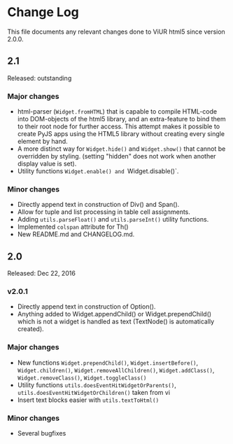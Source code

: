 # Change Log

This file documents any relevant changes done to ViUR html5 since version 2.0.0.

## 2.1

Released: outstanding

### Major changes

- html-parser (`Widget.fromHTML`) that is capable to compile HTML-code into DOM-objects of the html5 library, and an extra-feature to bind them to their root node for further access. This attempt makes it possible to create PyJS apps using the HTML5 library without creating every single element by hand.
- A more distinct way for `Widget.hide()` and `Widget.show()` that cannot be overridden by styling. (setting "hidden" does not work when another display value is set).
- Utility functions `Widget.enable() and `Widget.disable()`.

### Minor changes

- Directly append text in construction of Div() and Span().
- Allow for tuple and list processing in table cell assignments.
- Adding `utils.parseFloat()` and `utils.parseInt()` utility functions.
- Implemented `colspan` attribute for Th()
- New README.md and CHANGELOG.md.

## 2.0

Released: Dec 22, 2016

### v2.0.1

- Directly append text in construction of Option().
- Anything added to Widget.appendChild() or Widget.prependChild() which is not a widget is handled as text (TextNode() is automatically created).

### Major changes

- New functions `Widget.prependChild()`, `Widget.insertBefore()`, `Widget.children()`, `Widget.removeAllChildren()`,
 `Widget.addClass()`, `Widget.removeClass()`, `Widget.toggleClass()`
- Utility functions `utils.doesEventHitWidgetOrParents()`, `utils.doesEventHitWidgetOrChildren()` taken from vi
- Insert text blocks easier with `utils.textToHtml()`


### Minor changes

- Several bugfixes
